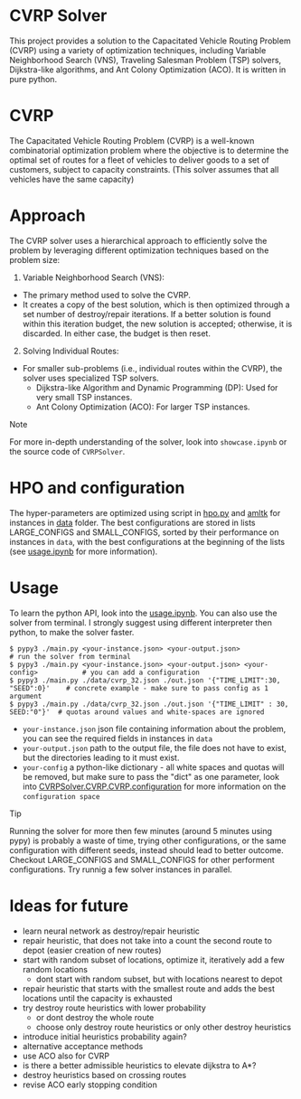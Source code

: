 # CVRP Solver
This project provides a solution to the Capacitated Vehicle Routing Problem (CVRP) using a variety of optimization techniques, including Variable Neighborhood Search (VNS), Traveling Salesman Problem (TSP) solvers, Dijkstra-like algorithms, and Ant Colony Optimization (ACO). It is written in pure python.

# CVRP
The Capacitated Vehicle Routing Problem (CVRP) is a well-known combinatorial optimization problem where the objective is to determine the optimal set of routes for a fleet of vehicles to deliver goods to a set of customers, subject to capacity constraints. (This solver assumes that all vehicles have the same capacity)

# Approach
The CVRP solver uses a hierarchical approach to efficiently solve the problem by leveraging different optimization techniques based on the problem size:
1. Variable Neighborhood Search (VNS):
  - The primary method used to solve the CVRP.
  - It creates a copy of the best solution, which is then optimized through a set number of destroy/repair iterations. If a better solution is found
  within this iteration budget, the new solution is accepted; otherwise, it is discarded. In either case, the budget is then reset.
2. Solving Individual Routes:
  - For smaller sub-problems (i.e., individual routes within the CVRP), the solver uses specialized TSP solvers.
    - Dijkstra-like Algorithm and Dynamic Programming (DP): Used for very small TSP instances.
    - Ant Colony Optimization (ACO): For larger TSP instances.
> [!NOTE]
> For more in-depth understanding of the solver, look into `showcase.ipynb` or the source code of `CVRPSolver`.

# HPO and configuration
The hyper-parameters are optimized using script in [hpo.py](hpo.py) and [amltk](https://automl.github.io/amltk/latest/) for instances in [data](data) folder. The best configurations are stored in lists LARGE_CONFIGS and SMALL_CONFIGS, sorted by their performance on instances in `data`, with the best configurations at the beginning of the lists (see [usage.ipynb](usage.ipynb) for more information). 

# Usage
To learn the python API, look into the [usage.ipynb](usage.ipynb). You can also use the solver from terminal. I strongly suggest using different interpreter then python, to make the solver faster.
```
$ pypy3 ./main.py <your-instance.json> <your-output.json>                         # run the solver from terminal
$ pypy3 ./main.py <your-instance.json> <your-output.json> <your-config>           # you can add a configuration
$ pypy3 ./main.py ./data/cvrp_32.json ./out.json '{"TIME_LIMIT":30, "SEED":0}'    # concrete example - make sure to pass config as 1 argument
$ pypy3 ./main.py ./data/cvrp_32.json ./out.json '{"TIME_LIMIT" : 30, SEED:"0"}'  # quotas around values and white-spaces are ignored
```
- `your-instance.json` json file containing information about the problem, you can see the required fields in instances in `data`
- `your-output.json` path to the output file, the file does not have to exist, but the directories leading to it must exist.
- `your-config` a python-like dictionary - all white spaces and quotas will be removed, but make sure to pass the "dict" as one parameter, look into [CVRPSolver.CVRP.CVRP.configuration](CVRPSolver.CVRP.CVRP.configuration) for more information on the `configuration space`
> [!TIP]
> Running the solver for more then few minutes (around 5 minutes using pypy) is probably a waste of time, trying other configurations, or the same configuration with different seeds, instead should lead to better outcome.
> Checkout LARGE_CONFIGS and SMALL_CONFIGS for other performent configurations.
> Try runnig a few solver instances in parallel.

# Ideas for future
* learn neural network as destroy/repair heuristic
* repair heuristic, that does not take into a count the second route to depot (easier creation of new routes)
* start with random subset of locations, optimize it, iteratively add a few random locations 
  * dont start with random subset, but with locations nearest to depot
* repair heuristic that starts with the smallest route and adds the best locations until the capacity is exhausted
* try destroy route heuristics with lower probability
  * or dont destroy the whole route
  * choose only destroy route heuristics or only other destroy heuristics
* introduce initial heuristics probability again?
* alternative acceptance methods
* use ACO also for CVRP
* is there a better admissible heuristics to elevate dijkstra to A*?
* destroy heuristics based on crossing routes
* revise ACO early stopping condition